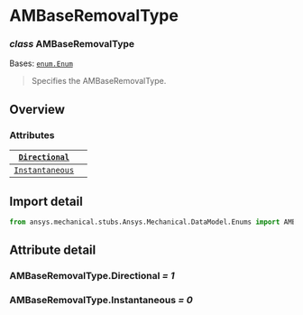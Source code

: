 # AMBaseRemovalType

### *class* AMBaseRemovalType

Bases: [`enum.Enum`](https://docs.python.org/3/library/enum.html#enum.Enum)

> Specifies the AMBaseRemovalType.

> <!-- !! processed by numpydoc !! -->

## Overview

### Attributes

| [`Directional`](#AMBaseRemovalType.Directional)     |    |
|-----------------------------------------------------|----|
| [`Instantaneous`](#AMBaseRemovalType.Instantaneous) |    |

## Import detail

```python
from ansys.mechanical.stubs.Ansys.Mechanical.DataModel.Enums import AMBaseRemovalType
```

## Attribute detail

### AMBaseRemovalType.Directional *= 1*

### AMBaseRemovalType.Instantaneous *= 0*
